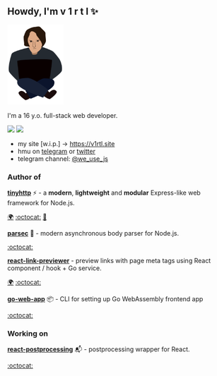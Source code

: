 ## Howdy, I'm v 1 r t l ✨

<img height="180px" src="https://raw.githubusercontent.com/talentlessguy/talentlessguy/c7754cf7ce976b13e5f7d58ba035396c0026ba76/v1rtl.svg" />

I'm a 16 y.o. full-stack web developer.

[![](https://img.shields.io/badge/website-v1rtl.site-blue?style=flat-square)](https://v1rtl.site) ![](https://img.shields.io/badge/languages-ts,js,go-black?style=flat-square)

- my site [w.i.p.] -> https://v1rtl.site
- hmu on [telegram](https://t.me/talentless_guy) or [twitter](https://twitter.com/v1rtl)
- telegram channel: [@we_use_js](https://t.me/we_use_js)

### Author of

**[tinyhttp](https://tinyhttp.v1rtl.site)** :zap: - a **modern**, **lightweight** and **modular** Express-like web framework for Node.js.

[:earth_africa:](https://tinyhttp.v1rtl.site)   [:octocat:](https://github.com/talentlessguy/tinyhttp)   [:scroll:](https://tinyhttp.v1rtl.site/docs)

**[parsec](https://github.com/talentlessguy/parsec)** :milky_way: - modern asynchronous body parser for Node.js.

[:octocat:](https://github.com/talentlessguy/parsec)

**[react-link-previewer](https://react-link-previewer.now.sh/)** - preview links with page meta tags using React component / hook + Go service.

[:earth_africa:](https://react-link-previewer.now.sh) [:octocat:](https://github.com/relay-chat/react-link-previewer)

**[go-web-app](https://github.com/talentlessguy/go-web-app)** 📦 - CLI for setting up Go WebAssembly frontend app

[:octocat:](https://github.com/talentlessguy/go-web-app)

### Working on

**[react-postprocessing](https://github.com/react-spring/react-postprocessing)** 📬 - postprocessing wrapper for React.

[:octocat:](https://github.com/react-spring/react-postprocessing)
